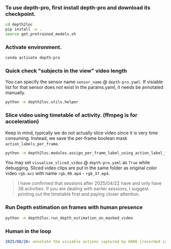 ### To use depth-pro, first install depth-pro and download its checkpoint.
```bash
cd depth2loc
pip install -e .
source get_pretrained_models.sh 
```

### Activate environment.
```bash
conda activate depth-pro
```

### Quick check "subjects in the view" video length 
You can specify the sensor name `sensor_name` @ `depth-pro.yaml`.
If visiable list for that sensor does not exist in the params.yaml, it needs be annotated manually.
```bash
python -m depth2loc.utils.helper
```

### Slice video using timetable of activity. (ffmpeg is for acceleration)
Keep in mind, typically we do not actually slice video since it is very time consuming. Instead, we save the per-frame boolean mask `action_labels_per_frame`.
```bash
python -m depth2loc.modules.assign_per_frame_label_using_action_label_file
```

You may set `visualize_sliced_video` @ `depth-pro.yaml` as `True` while debugging. Sliced video clips are put in the same folder as original color video `rgb.avi` with name `rgb_00.mp4` - `rgb_37.mp4`.

> I have confirmed that sessions after 2025/04/22 have and only have 38 activities. If you are dealing with earlier sessions, I suggest printing out the timetable first and paying closer attention.

### Run Depth estimation on frames with human presence
```bash
python -m depth2loc.run_depth_estimation_on_masked_video
```


### Human in the loop
```yaml
2025/08/26: annotate the visiable actions captured by HAR6 [recorded in params.yaml as HAR6.visible_s]
```